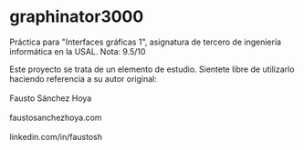 # graphinator3000
Práctica para "Interfaces gráficas 1", asignatura de tercero de ingeniería informática en la USAL. Nota: 9.5/10

Este proyecto se trata de un elemento de estudio. Sientete libre de utilizarlo haciendo referencia a su autor original:
<br></br>
Fausto Sánchez Hoya
<br></br>
faustosanchezhoya.com
<br></br>
linkedin.com/in/faustosh
